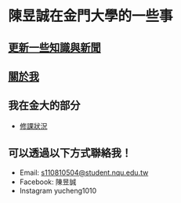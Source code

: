 # 陳昱誠在金門大學的一些事
## [更新一些知識與新聞]()
## [關於我](myblog/me.md)
## 我在金大的部分
* [修課狀況](csie/myclass.md)
## 可以透過以下方式聯絡我！
* Email: s110810504@student.nqu.edu.tw
* Facebook: 陳昱誠
* Instagram yucheng1010
